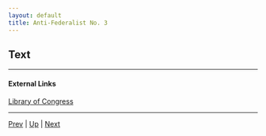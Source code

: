 ```yaml
---
layout: default
title: Anti-Federalist No. 3
---
```


## Text

---
#### External Links
[Library of Congress]()

---

[Prev](2.md) | [Up](README.md) | [Next](4.md)
